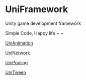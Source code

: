 # UniFramework
Unity game development framework

Simple Code, Happy life ~ ~

[UniAnimation](./UniFramework/UniAnimation/README.md)

[UniNetwork](./UniFramework/UniNetwork/README.md)

[UniPooling](./UniFramework/UniPooling/README.md)

[UniTween](./UniFramework/UniTween/README.md)
